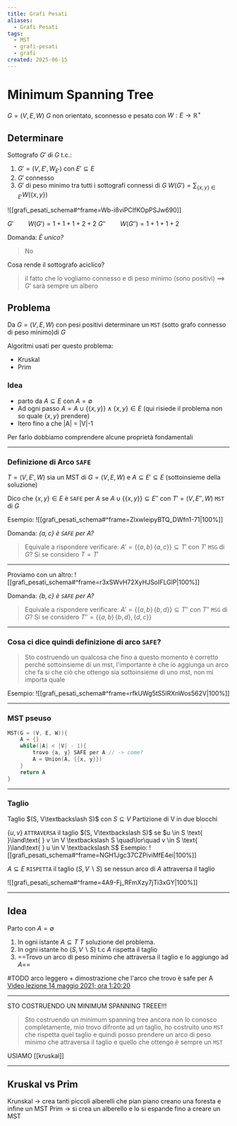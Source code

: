 ```yaml
---
title: Grafi Pesati
aliases:
  - Grafi Pesati
tags:
  - MST
  - grafi-pesati
  - grafi
created: 2025-06-15
---
```

# Minimum Spanning Tree

$G = (V, E, W)$ $G$ non orientato, sconnesso e pesato con $W: E\to \mathbb{R}^+$

## Determinare
Sottografo $G'$ di $G$ t.c.:
1) $G' = (V, E', W_{E'})$ con $E'\subseteq E$
2) $G'$ connesso
3) $G'$ di peso minimo tra tutti i sottografi connessi di $G$
		$W(G') = \displaystyle\sum_{\{x,y\}\in E'}{W(\{x,y\})}$

![[grafi_pesati_schema#^frame=Wb-i8viPCIfKOpPSJw690]]

$G' \quad\quad W(G') = 1 + 1 + 1 + 2 + 2$
$G'' \quad\quad W(G'') = 1 + 1 + 1 + 2$

Domanda: _È unico?_
> No

Cosa rende il sottografo aciclico?
> il fatto che lo vogliamo connesso e di peso minimo (sono positivi) $\implies$ $G'$ sarà sempre un albero

## Problema
Da $G = (V, E, W)$ con pesi positivi determinare un `MST` (sotto grafo connesso di peso minimo)di $G$

Algoritmi usati per questo problema:
- Kruskal
- Prim
### Idea
- parto da $A \subseteq E$ con $A = \emptyset$
- Ad ogni passo $A = A \cup \{\{x,y\}\} \land \{x,y\}\in E$ (qui risiede il problema non so quale $\{x,y\}$ prendere)
- Itero fino a che |A| = |V|-1


Per farlo dobbiamo comprendere alcune proprietà fondamentali


---


### Definizione di Arco `SAFE`
$T = (V, E', W)$ sia un MST di $G = (V, E, W)$ e $A \subseteq E' \subseteq E$ (sottoinsieme della soluzione)

Dico che $\{x, y\} \in E$ è `SAFE` per $A$ se $A \cup \{\{x,y\}\} \subseteq E''$ con $T' = (V, E'', W)$ `MST` di $G$

Esempio:
![[grafi_pesati_schema#^frame=ZlxwIeipyBTQ_DWfn1-71|100%]]


Domanda: _$\{a,c\}$ è `SAFE` per $A$?_
> Equivale a rispondere verificare:
> $A' = \{\{a,b\}\, \{a,c\}\} \subseteq T'$ con $T'$ `MSG` di $G$?
> Si se considero $T = T'$

---

Proviamo con un altro:
![[grafi_pesati_schema#^frame=r3xSWvH72XyHJSoIFLGlP|100%]]

Domanda: _$\{b,c\}$ è `SAFE` per $A$?_
> Equivale a rispondere verificare:
> $A' = \{\{a,b\}\, \{b,d\}\} \subseteq T''$ con $T''$ `MSG` di $G$?
> Si se considero $T'' =\{\{a,b\}\, \{b,d\}, \{d,c\}\}$

---

### Cosa ci dice quindi definizione di arco `SAFE`?
>Sto costruendo un qualcosa che fino a questo momento è corretto perché sottoinsieme di un mst, l'importante è che io aggiunga un arco che fa si che ciò che ottengo sia sottoinsieme di uno mst, non mi importa quale


Esempio:
![[grafi_pesati_schema#^frame=rfkUWg5tS5lRXnWos562V|100%]]

---
### MST pseuso

```c
MST(G = (V, E, W)){
	A = {}
	while(|A| < |V| - 1){
		trovo {a, y} SAFE per A // -> come?
		A = Union(A, {{x, y}}) 
	}
	return A
}
```


---

### Taglio

Taglio $(S, V\textbackslash S)$ con $S \subseteq V$
Partizione di V in due blocchi

$\{u, v\}$ `ATTRAVERSA` il taglio $(S, V\textbackslash S)$ se $u \in S \text{ }\land\text{ } v \in V \textbackslash S \quad\lor\quad v \in S \text{ }\land\text{ } u \in V \textbackslash S$ 
Esempio:
![[grafi_pesati_schema#^frame=NGH1Jgc37CZPiviMfE4ei|100%]]

$A\subseteq E$  `RISPETTA` il taglio $(S, V\backslash S)$ se nessun arco di $A$ attraversa il taglio

![[grafi_pesati_schema#^frame=4A9-Fj_RFmXzy7jTi3xGY|100%]]


---


## Idea
Parto con $A = \emptyset$
1. In ogni istante $A \subseteq T$ $T$  soluzione del problema.
2. In ogni istante ho $(S,V\backslash S)$ t.c $A$ rispetta il taglio
3. ==Trovo un arco di peso minimo che attraversa il taglio e lo aggiungo ad $A$==

#TODO arco leggero + dimostrazione che l'arco che trovo è safe per A [Video lezione 14 maggio 2021; ora 1:20:20](https://uniudamce.sharepoint.com/sites/117802-ALGORITMIESTRUTTUREDATIELABORATORIO/_layouts/15/stream.aspx?id=%2Fsites%2F117802%2DALGORITMIESTRUTTUREDATIELABORATORIO%2FDocumenti%20condivisi%2FGeneral%2FRecordings%2FASD%20lezione%2049%2Emp4&referrer=StreamWebApp%2EWeb&referrerScenario=AddressBarCopied%2Eview%2E6630e68b%2D62b2%2D4f99%2D9c2b%2D95605ff058b0)


---


STO COSTRUENDO UN MINIMUM SPANNING TREEE!!!
>Sto costruendo un minimum spanning tree ancora non lo conosco completamente, mio trovo difronte ad un taglio, ho costruito uno `MST` che rispetta quel taglio e quindi posso prendere un arco di peso minimo che attraversa il taglio e quello che ottengo è sempre un `MST`



USIAMO [[kruskal]]


---


## Kruskal vs Prim

Krunskal -> crea tanti piccoli alberelli che pian piano creano una foresta e infine un MST
Prim -> si crea un alberello e lo si espande fino a creare un MST


